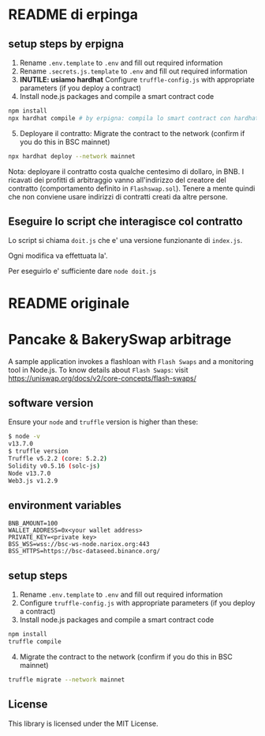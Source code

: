 # README di erpinga
## setup steps by erpigna
  
1. Rename `.env.template` to `.env` and fill out required information
2. Rename `.secrets.js.template` to `.env` and fill out required information
3. **INUTILE: usiamo hardhat** Configure `truffle-config.js` with appropriate parameters (if you deploy a contract)
4. Install node.js packages and compile a smart contract code
```sh
npm install
npx hardhat compile # by erpigna: compila lo smart contract con hardhat anziche' truffle merda
```
5. Deployare il contratto: Migrate the contract to the network (confirm if you do this in BSC mainnet)
```sh
npx hardhat deploy --network mainnet
```

Nota: deployare il contratto costa qualche centesimo di dollaro, in BNB. I ricavati dei profitti di arbitraggio vanno all'indirizzo del creatore del contratto (comportamento definito in `Flashswap.sol`). Tenere a mente quindi che non conviene usare indirizzi di contratti creati da altre persone.

## Eseguire lo script che interagisce col contratto
Lo script si chiama `doit.js` che e' una versione funzionante di `index.js`.

Ogni modifica va effettuata la'.

Per eseguirlo e' sufficiente dare `node doit.js`


# README originale


# Pancake & BakerySwap arbitrage
 
A sample application invokes a flashloan with `Flash Swaps` and a monitoring tool in Node.js.
To know details about `Flash Swaps`: visit https://uniswap.org/docs/v2/core-concepts/flash-swaps/
 
## software version
 
Ensure your `node` and `truffle` version is higher than these:
```sh
$ node -v
v13.7.0
$ truffle version
Truffle v5.2.2 (core: 5.2.2)
Solidity v0.5.16 (solc-js)
Node v13.7.0
Web3.js v1.2.9
```
   
## environment variables
 
```
BNB_AMOUNT=100
WALLET_ADDRESS=0x<your wallet address>
PRIVATE_KEY=<private key>
BSS_WSS=wss://bsc-ws-node.nariox.org:443
BSS_HTTPS=https://bsc-dataseed.binance.org/
```
 
## setup steps
  
1. Rename `.env.template` to `.env` and fill out required information
2. Configure `truffle-config.js` with appropriate parameters (if you deploy a contract)
3. Install node.js packages and compile a smart contract code
```sh
npm install
truffle compile
```
4. Migrate the contract to the network (confirm if you do this in BSC mainnet)
```sh
truffle migrate --network mainnet
```
 
## License
 
This library is licensed under the MIT License.
